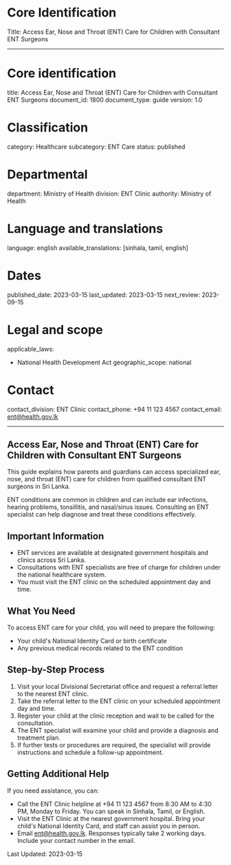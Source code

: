 # Core Identification
Title: Access Ear, Nose and Throat (ENT) Care for Children with Consultant ENT Surgeons

---
# Core identification
title: Access Ear, Nose and Throat (ENT) Care for Children with Consultant ENT Surgeons
document_id: 1800
document_type: guide
version: 1.0

# Classification
category: Healthcare
subcategory: ENT Care
status: published

# Departmental
department: Ministry of Health
division: ENT Clinic
authority: Ministry of Health

# Language and translations
language: english
available_translations: [sinhala, tamil, english]

# Dates
published_date: 2023-03-15
last_updated: 2023-03-15
next_review: 2023-09-15

# Legal and scope
applicable_laws:
  - National Health Development Act
geographic_scope: national

# Contact
contact_division: ENT Clinic
contact_phone: +94 11 123 4567
contact_email: ent@health.gov.lk

---

## Access Ear, Nose and Throat (ENT) Care for Children with Consultant ENT Surgeons

This guide explains how parents and guardians can access specialized ear, nose, and throat (ENT) care for children from qualified consultant ENT surgeons in Sri Lanka.

ENT conditions are common in children and can include ear infections, hearing problems, tonsillitis, and nasal/sinus issues. Consulting an ENT specialist can help diagnose and treat these conditions effectively.

## Important Information

- ENT services are available at designated government hospitals and clinics across Sri Lanka.
- Consultations with ENT specialists are free of charge for children under the national healthcare system.
- You must visit the ENT clinic on the scheduled appointment day and time.

## What You Need

To access ENT care for your child, you will need to prepare the following:

- Your child's National Identity Card or birth certificate
- Any previous medical records related to the ENT condition

## Step-by-Step Process

1. Visit your local Divisional Secretariat office and request a referral letter to the nearest ENT clinic.
2. Take the referral letter to the ENT clinic on your scheduled appointment day and time.
3. Register your child at the clinic reception and wait to be called for the consultation.
4. The ENT specialist will examine your child and provide a diagnosis and treatment plan.
5. If further tests or procedures are required, the specialist will provide instructions and schedule a follow-up appointment.

## Getting Additional Help

If you need assistance, you can:

- Call the ENT Clinic helpline at +94 11 123 4567 from 8:30 AM to 4:30 PM, Monday to Friday. You can speak in Sinhala, Tamil, or English.
- Visit the ENT Clinic at the nearest government hospital. Bring your child's National Identity Card, and staff can assist you in person.
- Email ent@health.gov.lk. Responses typically take 2 working days. Include your contact number in the email.

Last Updated: 2023-03-15